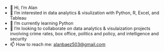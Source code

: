 - 👋 Hi, I’m Alan
- 👀 I’m interested in data analytics & visulization with Python, R, Excel, and Tableau
- 🌱 I’m currently learning Python
- 💞️ I’m looking to collaborate on data analytics & visulaization projects involving crime rates, box office, politics and policy, and intelligence and security
- 📫 How to reach me: alanbaez503@gmail.com

<!---
alan3051/alan3051 is a ✨ special ✨ repository because its `README.md` (this file) appears on your GitHub profile.
You can click the Preview link to take a look at your changes.
--->
